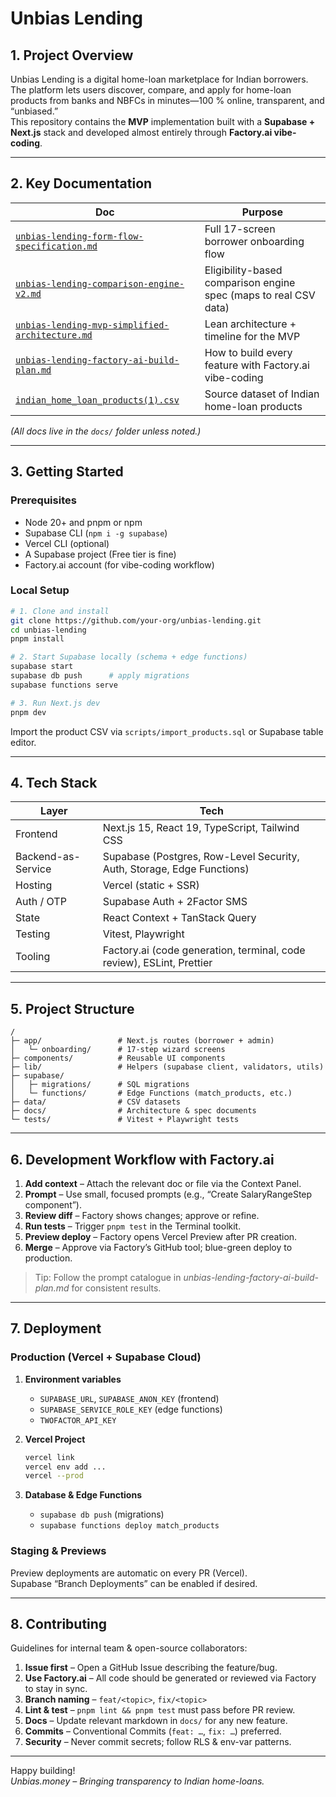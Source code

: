 # Unbias Lending

## 1. Project Overview  
Unbias Lending is a digital home-loan marketplace for Indian borrowers.  
The platform lets users discover, compare, and apply for home-loan products from banks and NBFCs in minutes—100 % online, transparent, and “unbiased.”  
This repository contains the **MVP** implementation built with a **Supabase + Next.js** stack and developed almost entirely through **Factory.ai vibe-coding**.

---

## 2. Key Documentation  

| Doc | Purpose |
|-----|---------|
| [`unbias-lending-form-flow-specification.md`](docs/unbias-lending-form-flow-specification.md) | Full 17-screen borrower onboarding flow |
| [`unbias-lending-comparison-engine-v2.md`](docs/unbias-lending-comparison-engine-v2.md) | Eligibility-based comparison engine spec (maps to real CSV data) |
| [`unbias-lending-mvp-simplified-architecture.md`](docs/unbias-lending-mvp-simplified-architecture.md) | Lean architecture + timeline for the MVP |
| [`unbias-lending-factory-ai-build-plan.md`](docs/unbias-lending-factory-ai-build-plan.md) | How to build every feature with Factory.ai vibe-coding |
| [`indian_home_loan_products(1).csv`](data/indian_home_loan_products(1).csv) | Source dataset of Indian home-loan products |

*(All docs live in the `docs/` folder unless noted.)*

---

## 3. Getting Started

### Prerequisites  
- Node 20+ and pnpm or npm  
- Supabase CLI (`npm i -g supabase`)  
- Vercel CLI (optional)  
- A Supabase project (Free tier is fine)  
- Factory.ai account (for vibe-coding workflow)

### Local Setup  

```bash
# 1. Clone and install
git clone https://github.com/your-org/unbias-lending.git
cd unbias-lending
pnpm install

# 2. Start Supabase locally (schema + edge functions)
supabase start
supabase db push      # apply migrations
supabase functions serve

# 3. Run Next.js dev
pnpm dev
```

Import the product CSV via `scripts/import_products.sql` or Supabase table editor.

---

## 4. Tech Stack

| Layer | Tech |
|-------|------|
| Frontend | Next.js 15, React 19, TypeScript, Tailwind CSS |
| Backend-as-Service | Supabase (Postgres, Row-Level Security, Auth, Storage, Edge Functions) |
| Hosting | Vercel (static + SSR) |
| Auth / OTP | Supabase Auth + 2Factor SMS |
| State | React Context + TanStack Query |
| Testing | Vitest, Playwright |
| Tooling | Factory.ai (code generation, terminal, code review), ESLint, Prettier |

---

## 5. Project Structure

```
/
├─ app/                 # Next.js routes (borrower + admin)
│   └─ onboarding/      # 17-step wizard screens
├─ components/          # Reusable UI components
├─ lib/                 # Helpers (supabase client, validators, utils)
├─ supabase/
│   ├─ migrations/      # SQL migrations
│   └─ functions/       # Edge Functions (match_products, etc.)
├─ data/                # CSV datasets
├─ docs/                # Architecture & spec documents
└─ tests/               # Vitest + Playwright tests
```

---

## 6. Development Workflow with Factory.ai  

1. **Add context** – Attach the relevant doc or file via the Context Panel.  
2. **Prompt** – Use small, focused prompts (e.g., “Create SalaryRangeStep component”).  
3. **Review diff** – Factory shows changes; approve or refine.  
4. **Run tests** – Trigger `pnpm test` in the Terminal toolkit.  
5. **Preview deploy** – Factory opens Vercel Preview after PR creation.  
6. **Merge** – Approve via Factory’s GitHub tool; blue-green deploy to production.  

> Tip: Follow the prompt catalogue in *unbias-lending-factory-ai-build-plan.md* for consistent results.

---

## 7. Deployment

### Production (Vercel + Supabase Cloud)

1. **Environment variables**  
   - `SUPABASE_URL`, `SUPABASE_ANON_KEY` (frontend)  
   - `SUPABASE_SERVICE_ROLE_KEY` (edge functions)  
   - `TWOFACTOR_API_KEY`  

2. **Vercel Project**  
   ```bash
   vercel link
   vercel env add ...
   vercel --prod
   ```

3. **Database & Edge Functions**  
   - `supabase db push` (migrations)  
   - `supabase functions deploy match_products`

### Staging & Previews  
Preview deployments are automatic on every PR (Vercel).  
Supabase “Branch Deployments” can be enabled if desired.

---

## 8. Contributing

Guidelines for internal team & open-source collaborators:

1. **Issue first** – Open a GitHub Issue describing the feature/bug.  
2. **Use Factory.ai** – All code should be generated or reviewed via Factory to stay in sync.  
3. **Branch naming** – `feat/<topic>`, `fix/<topic>`  
4. **Lint & test** – `pnpm lint && pnpm test` must pass before PR review.  
5. **Docs** – Update relevant markdown in `docs/` for any new feature.  
6. **Commits** – Conventional Commits (`feat: …`, `fix: …`) preferred.  
7. **Security** – Never commit secrets; follow RLS & env-var patterns.  

---

Happy building!  
_Unbias.money – Bringing transparency to Indian home-loans._  
